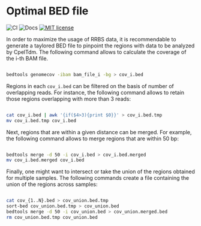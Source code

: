 # Optimal BED file

![CI](https://github.com/jordiabante/CpelTdm.jl/workflows/CI/badge.svg)
![Docs](https://github.com/jordiabante/CpelTdm.jl/workflows/Docs/badge.svg)
[![MIT license](https://img.shields.io/badge/license-MIT-green.svg)](https://github.com/jordiabante/CpelTdm.jl/blob/master/LICENSE.md)

In order to maximize the usage of RRBS data, it is recommendable to generate
a taylored BED file to pinpoint the regions with data to be analyzed by CpelTdm.
The following command allows to calculate the coverage of the i-th BAM file.

```sh

bedtools genomecov -ibam bam_file_i -bg > cov_i.bed

```

Regions in each `cov_i.bed` can be filtered on the basis of number of overlapping
reads. For instance, the following command allows to retain those regions
overlapping with more than 3 reads:

```sh

cat cov_i.bed | awk '{if($4>3){print $0}}' > cov_i.bed.tmp
mv cov_i.bed.tmp cov_i.bed

```

Next, regions that are within a given distance can be merged. For example,
the following command allows to merge regions that are within 50 bp:

```sh

bedtools merge -d 50 -i cov_i.bed > cov_i.bed.merged
mv cov_i.bed.merged cov_i.bed

```

Finally, one might want to intersect or take the union of the regions obtained
for multiple samples. The following commands create a file containing the union
of the regions across samples:

```sh

cat cov_{1..N}.bed > cov_union.bed.tmp
sort-bed cov_union.bed.tmp > cov_union.bed
bedtools merge -d 50 -i cov_union.bed > cov_union.merged.bed
rm cov_union.bed.tmp cov_union.bed

```
